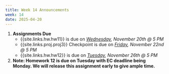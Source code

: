```yaml
---
title: Week 14 Announcements
week: 14
date: 2025-04-20
---
```


1. **Assignments Due**
    * {{site.links.hw.hw11}} is due on *<u>Wednesday</u>, November 20th @ 5 PM*
    * {{site.links.proj.proj3}} Checkpoint is due on *<u>Friday</u>, November 22nd @ 5 PM*
    * {{site.links.hw.hw12}} is due on *<u>Tuesday</u>, November 26th @ 5 PM*
2. **Note: Homework 12 is due on Tuesday with EC deadline being Monday. We will release this assignment early to give ample time.**
